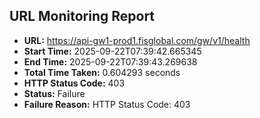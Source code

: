 ## URL Monitoring Report

- **URL:** https://api-gw1-prod1.fisglobal.com/gw/v1/health
- **Start Time:** 2025-09-22T07:39:42.665345
- **End Time:** 2025-09-22T07:39:43.269638
- **Total Time Taken:** 0.604293 seconds
- **HTTP Status Code:** 403
- **Status:** Failure
- **Failure Reason:** HTTP Status Code: 403
